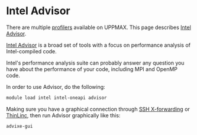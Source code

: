 # Intel Advisor

There are multiple [profilers](profilers.md)
available on UPPMAX.
This page describes [Intel Advisor](intel_advisor.md).

[Intel Advisor](intel_advisor.md) is a broad set of tools
with a focus on performance analysis
of Intel-compiled code.

Intel's performance analysis suite can probably answer
any question you have about the performance of your code,
including MPI and OpenMP code.

In order to use Advisor, do the following:

```bash
module load intel intel-oneapi advisor
```

Making sure you have a graphical connection
through [SSH X-forwarding](ssh_x_forwarding.md) or [ThinLinc](thinlinc.md),
then run Advisor graphically like this:

```bash
advixe-gui
```
